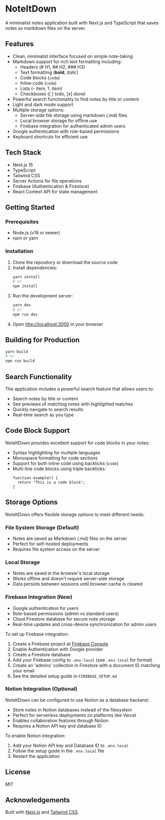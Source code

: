 # NoteItDown

A minimalist notes application built with Next.js and TypeScript that saves notes as markdown files on the server.

## Features

- Clean, minimalist interface focused on simple note-taking
- Markdown support for rich text formatting including:
  - Headers (# H1, ## H2, ### H3)
  - Text formatting (**bold**, *italic*)
  - Code blocks (```code```)
  - Inline code (`code`)
  - Lists (- item, 1. item)
  - Checkboxes ([ ] todo, [x] done)
- Powerful search functionality to find notes by title or content
- Light and dark mode support
- Multiple storage options:
  - Server-side file storage using markdown (.md) files
  - Local browser storage for offline use
  - Firebase integration for authenticated admin users
- Google authentication with role-based permissions
- Keyboard shortcuts for efficient use

## Tech Stack

- Next.js 15
- TypeScript
- Tailwind CSS
- Server Actions for file operations
- Firebase (Authentication & Firestore)
- React Context API for state management

## Getting Started

### Prerequisites

- Node.js (v18 or newer)
- npm or yarn

### Installation

1. Clone the repository or download the source code
2. Install dependencies:
   ```bash
   yarn install
   # or
   npm install
   ```
3. Run the development server:
   ```bash
   yarn dev
   # or
   npm run dev
   ```
4. Open [http://localhost:3000](http://localhost:3000) in your browser

## Building for Production

```bash
yarn build
# or
npm run build
```

## Search Functionality

The application includes a powerful search feature that allows users to:
- Search notes by title or content
- See previews of matching notes with highlighted matches
- Quickly navigate to search results
- Real-time search as you type

## Code Block Support

NoteItDown provides excellent support for code blocks in your notes:
- Syntax highlighting for multiple languages
- Monospace formatting for code sections
- Support for both inline code using backticks (`code`) 
- Multi-line code blocks using triple backticks:
  ```
  function example() {
    return "This is a code block";
  }
  ```

## Storage Options

NoteItDown offers flexible storage options to meet different needs:

### File System Storage (Default)
- Notes are saved as Markdown (.md) files on the server
- Perfect for self-hosted deployments
- Requires file system access on the server

### Local Storage
- Notes are saved in the browser's local storage
- Works offline and doesn't require server-side storage
- Data persists between sessions until browser cache is cleared

### Firebase Integration (New)
- Google authentication for users
- Role-based permissions (admin vs standard users)
- Cloud Firestore database for secure note storage
- Real-time updates and cross-device synchronization for admin users

To set up Firebase integration:
1. Create a Firebase project at [Firebase Console](https://console.firebase.google.com/)
2. Enable Authentication with Google provider
3. Create a Firestore database
4. Add your Firebase config to `.env.local` (see `.env.local` for format)
5. Create an 'admins' collection in Firestore with a document ID matching your email
6. See the detailed setup guide in `FIREBASE_SETUP.md`

### Notion Integration (Optional)
NoteItDown can be configured to use Notion as a database backend:
- Store notes in Notion databases instead of the filesystem
- Perfect for serverless deployments on platforms like Vercel
- Enables collaboration features through Notion
- Requires a Notion API key and database ID

To enable Notion integration:
1. Add your Notion API key and Database ID to `.env.local`
2. Follow the setup guide in the `.env.local` file
3. Restart the application

## License

MIT

## Acknowledgements

Built with [Next.js](https://nextjs.org/) and [Tailwind CSS](https://tailwindcss.com/).